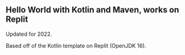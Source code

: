 ## Hello World with Kotlin and Maven, works on Replit

Updated for 2022.

Based off of the Kotlin template on Replit (OpenJDK 16).
